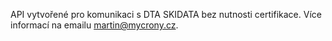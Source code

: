API vytvořené pro komunikaci s DTA SKIDATA bez nutnosti certifikace. Více informací na emailu martin@mycrony.cz.